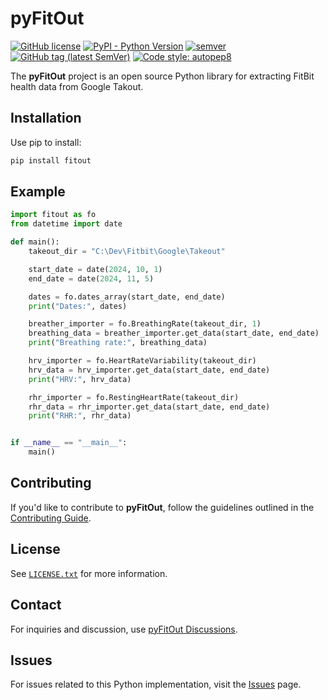 # pyFitOut
[![GitHub license](https://img.shields.io/github/license/kev-m/pyFitOut)](https://github.com/kev-m/pyFitOut/blob/development/LICENSE.txt)
[![PyPI - Python Version](https://img.shields.io/pypi/pyversions/fitout?logo=pypi)](https://pypi.org/project/fitout/)
[![semver](https://img.shields.io/badge/semver-2.0.0-blue)](https://semver.org/)
[![GitHub tag (latest SemVer)](https://img.shields.io/github/v/tag/kev-m/pyFitOut?sort=semver)](https://github.com/kev-m/pyFitOut/releases)
[![Code style: autopep8](https://img.shields.io/badge/code%20style-autopep8-000000.svg)](https://pypi.org/project/autopep8/)

<!-- ![pyFitOut logo](https://github.com/kev-m/pyFitOut/blob/development/docs/source/figures/Logo_small.png) -->

The **pyFitOut** project is an open source Python library for extracting FitBit health data from Google Takout.

<!-- For detailed documentation, refer to the [pyFitOut Documentation](https://pyFitOut.readthedocs.io/). -->

## Installation

Use pip to install:
```bash
pip install fitout
```

## Example

```python
import fitout as fo
from datetime import date

def main():
    takeout_dir = "C:\Dev\Fitbit\Google\Takeout"

    start_date = date(2024, 10, 1)
    end_date = date(2024, 11, 5)

    dates = fo.dates_array(start_date, end_date)
    print("Dates:", dates)

    breather_importer = fo.BreathingRate(takeout_dir, 1)
    breathing_data = breather_importer.get_data(start_date, end_date)
    print("Breathing rate:", breathing_data)

    hrv_importer = fo.HeartRateVariability(takeout_dir)
    hrv_data = hrv_importer.get_data(start_date, end_date)
    print("HRV:", hrv_data)

    rhr_importer = fo.RestingHeartRate(takeout_dir)
    rhr_data = rhr_importer.get_data(start_date, end_date)
    print("RHR:", rhr_data)


if __name__ == "__main__":
    main()
```

## Contributing

If you'd like to contribute to **pyFitOut**, follow the guidelines outlined in the [Contributing Guide](https://github.com/kev-m/pyFitOut/blob/development/CONTRIBUTING.md).

## License

See [`LICENSE.txt`](https://github.com/kev-m/pyFitOut/blob/development/LICENSE.txt) for more information.

## Contact

For inquiries and discussion, use [pyFitOut Discussions](https://github.com/kev-m/pyFitOut/discussions).

## Issues

For issues related to this Python implementation, visit the [Issues](https://github.com/kev-m/pyFitOut/issues) page.

